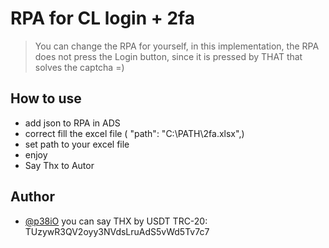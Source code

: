 # RPA for CL login + 2fa

> You can change the RPA for yourself, in this implementation, the RPA does not press the Login button, since it is pressed by THAT that solves the captcha =)

## How to use
- add json to RPA in ADS
- correct fill the excel file (  "path": "C:\\PATH\\2fa.xlsx",)
- set path to your excel file
- enjoy
- Say Thx to Autor


## Author

- [@p38iO](https://t.me/p38iO) you can say THX by USDT TRC-20: TUzywR3QV2oyy3NVdsLruAdS5vWd5Tv7c7


